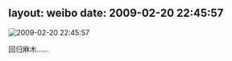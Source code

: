 layout: weibo
date: 2009-02-20 22:45:57
---
<meta name="referrer" content="no-referrer" />

<img src="/images/renren.ico" style="float: left;"/>2009-02-20 22:45:57

回归麻木……

